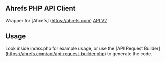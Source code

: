 ## Ahrefs PHP API Client ##

Wrapper for [Ahrefs] (https://ahrefs.com) [API V2](https://ahrefs.com/api/)

## Usage ##

Look inside index.php for example usage, or use the [API Request Builder] (https://ahrefs.com/api/api-request-builder.php) to generate the code.
